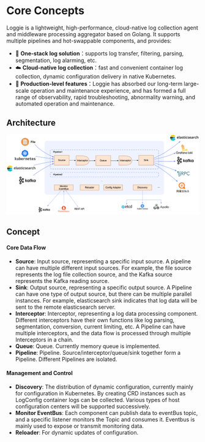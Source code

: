 # Core Concepts

Loggie is a lightweight, high-performance, cloud-native log collection agent and middleware processing aggregator based on Golang. It supports multiple pipelines and hot-swappable components, and provides:

- :hammer:  **One-stack log solution**：supports log transfer, filtering, parsing, segmentation, log alarming, etc.
- :cloud: **Cloud-native log collection**：fast and convenient container log collection, dynamic configuration delivery in native Kubernetes.
- :key: **Production-level features**：Loggie has absorbed our long-term large-scale operation and maintenance experience, and has formed a full range of observability, rapid troubleshooting, abnormality warning, and automated operation and maintenance.

## Architecture

![](../imgs/loggie-arch.png)


## Concept
#### Core Data Flow

- **Source**: Input source, representing a specific input source. A pipeline can have multiple different input sources. For example, the file source represents the log file collection source, and the Kafka source represents the Kafka reading source.
- **Sink**: Output source, representing a specific output source. A Pipeline can have one type of output source, but there can be multiple parallel instances. For example, elasticsearch sink indicates that log data will be sent to the remote elasticsearch server.
- **Interceptor**: Interceptor, representing a log data processing component. Different interceptors have their own functions like log parsing, segmentation, conversion, current limiting, etc. A Pipeline can have multiple interceptors, and the data flow is processed through multiple Interceptors in a chain.
- **Queue**: Queue. Currently memory queue is implemented.
- **Pipeline**: Pipeline. Source/interceptor/queue/sink together form a Pipeline. Different Pipelines are isolated.


#### Management and Control

- **Discovery**: The distribution of dynamic configuration, currently mainly for configuration in Kubernetes. By creating CRD instances such as LogConfig container logs can be collected. Various types of host configuration centers will be supported successively. 
- **Monitor EventBus**: Each component can publish data to eventBus topic, and a specific listener monitors the Topic and consumes it. Eventbus is mainly used to expose or transmit monitoring data.
- **Reloader**: For dynamic updates of configuration.



